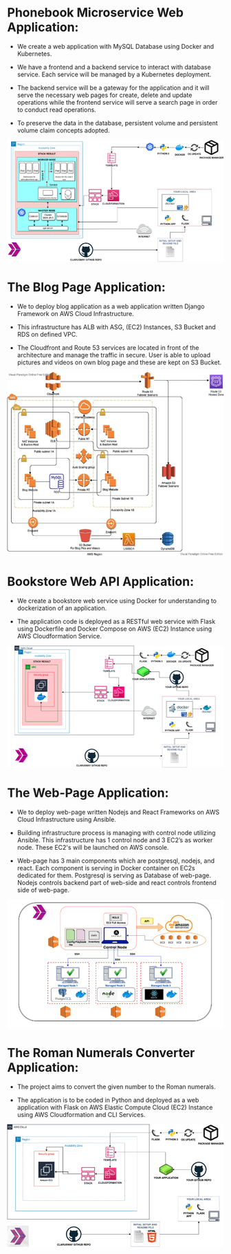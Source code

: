 # Phonebook Microservice Web Application:

- We create a web application with MySQL Database using Docker and Kubernetes.

- We have a frontend and a backend service to interact with database service. Each service will be managed by a Kubernetes deployment.

 - The backend service will be a gateway for the application and it will serve the necessary web pages for create, delete and update operations while the frontend service will serve a search page in order to conduct read operations.

- To preserve the data in the database, persistent volume and persistent volume claim concepts adopted. 

![Phonebook Microservices Web App](docs/phonebook.png)


# The Blog Page Application:

- We to deploy blog application as a web application written Django Framework on AWS Cloud Infrastructure.

- This infrastructure has ALB with ASG, (EC2) Instances, S3 Bucket and RDS on defined VPC. 

- The Cloudfront and Route 53 services are located in front of the architecture and manage the traffic in secure. User is able to upload pictures and videos on own blog page and these are kept on S3 Bucket. 

![Blog Page App](docs/blog-page.jpg)


# Bookstore Web API Application:

- We create a bookstore web service using Docker for understanding to dockerization of an application.

- The application code is deployed as a RESTful web service with Flask using Dockerfile and Docker Compose on AWS (EC2) Instance using AWS Cloudformation Service.

![Book Store Application](docs/bookstore.png)


# The Web-Page Application:

- We to deploy web-page written Nodejs and React Frameworks on AWS Cloud Infrastructure using Ansible.

- Building infrastructure process is managing with control node utilizing Ansible. This infrastructure has 1 control node and 3 EC2’s as worker node. These EC2's will be launched on AWS console.

- Web-page has 3 main components which are postgresql, nodejs, and react. Each component is serving in Docker container on EC2s dedicated for them. Postgresql is serving as Database of web-page. Nodejs controls backend part of web-side and react controls frontend side of web-page. 

![Web Page App](docs/webpage.png)


# The Roman Numerals Converter Application:

- The project aims to convert the given number to the Roman numerals.

- The application is to be coded in Python and deployed as a web application with Flask on AWS Elastic Compute Cloud (EC2) Instance using AWS Cloudformation and CLI Services.

![Roman Numerals Converter App](docs/roman.png)





